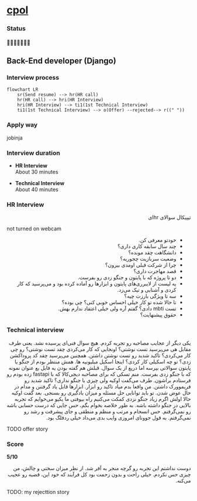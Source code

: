 # [cpol](https://cpol.co)

### Status
#### 📜📞👱🏻‍♀️🔧❎
## Back-End developer (Django)
### Interview process
```mermaid
flowchart LR
    sr(Send resume) --> hr(HR call)
    hr(HR call) --> hri(HR Interview)
    hri(HR Interview) --> ti1(1st Technical Interview)
    ti1(1st Technical Interview) --> o(Offer) --rejected--> r((" "))
```

### Apply way
jobinja

### Interview duration
- **HR Interview** <br>About 30 minutes

- **Technical Interview** <br> About 40 minutes

### HR Interview
<p dir="rtl">تیپیکال سوالای hrای</p>
not turned on webcam
<ul dir="rtl">
    <li>خودتو معرفی کن.</li>
    <li>چند سال سابقه کاری داری؟</li>
    <li>دانشگاهت چقد مونده؟</li>
    <li>وضعیت سربازیت چجوریه؟</li>
    <li>چرا از شرکت قبلی اومدی بیرون؟</li>
    <li>قصد مهاجرت داری؟</li>
    <li>دو تا پروژه که با پایتون و جنگو زدی رو بفرست.</li>
    <li>یه لیست از لایبرری‌های پایتون و ابزارها رو آماده کرده بود و می‌پرسید که کار کردی و آشنایی و تیک می‌زد.</li>
    <li>سه تا ویژگی بارزت چیه؟</li>
    <li>تا حالا شده تو کار خیلی احساس خوبی کنی؟ چی بوده؟</li>
    <li>تست mbti دادی؟ گفتم آره ولی خیلی اعتقاد ندارم بهش.</li>
    <li>حقوق پیشنهایت؟</li>
</ul>

### Technical interview
<p dir="rtl">یکی دیگر از عجایب مصاحبه رو تجربه کردم. هیچ سوال فنی‌ای پرسیده نشد. یعنی طرف مقابل هی می‌پرسید تست نوشتی؟ اونجایی که کار می‌کردی چقد تست نوشتی؟ رو چی کار می‌کردی؟ تاکید شدید رو تست نوشتن داشتن. همچنین می‌پرسید چقد کد پروداکشن زدی؟ تو چه اسکیلی کار کردی؟ اینجا اسکیل میلیونیه ها. همش منتظر بودم از جنگو یا پایتون سوالاتی بپرسه اما دریغ از یک سوال. قبلش هم گفته بودن یه فایل بع عنوان نمونه که با جنگو زدی بفرست. منم تسکی که برای مصاحبه دیجی‌کالا که با fastapi زده بودم رو فرستادم براشون. طرف می‌گفت اوکیه ولی چیزی با جنگو نداری؟ تاکید شدید رو فریموورک داشتن. من واقعا بدم میاد تاکید رو ابزار. ابزارها قابل یاد گرفتنن و مدام در حال عوض شدن. تو باید توانایی حل مسئله و میزان یادگیری رو بسنجی. بعد گفت اوکیه حالا اولش اگرم زیاد جنگو نزدی کمکت می‌کنیم راه بیوفتی ما یکیو می‌خوایم که تجربه بالایی در جنگو داشته باشه. به طور خلاصه بخوام بگم، حس جایی که درست حسابی باشه رو نمی‌گرفتم. حس انسجام و مرتب و منظم و منطقی و جای پیشرفت و رشد رو نمی‌گرفتم. به قول جوونای امروزی وایب بدی می‌داد خیلی ردفلگ بود.
<p/>

TODO offer story

### Score
**5/10**
<br />
<p dir="rtl">
دوست نداشتم این تجربه رو گرچه منجر به آفر شد. از نظر میزان سختی و چالش، من چیزی حس نکردم. خیلی راحت و بدون زحمت بود کل فرآیند که خود این، قضیه رو عجیب می‌کنه.
</p>
TODO: my rejecttion story
